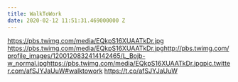 ```yaml
---
title: WalkToWork
date: 2020-02-12 11:51:31.469000000 Z
---
```


 https://pbs.twimg.com/media/EQkpS16XUAATkDr.jpg https://pbs.twimg.com/media/EQkpS16XUAATkDr.jpghttp://pbs.twimg.com/profile_images/1200120832414142465/L_Bojb-w_normal.jpghttps://pbs.twimg.com/media/EQkpS16XUAATkDr.jpgpic.twitter.com/afSJYJaUuW#walktowork https://t.co/afSJYJaUuW